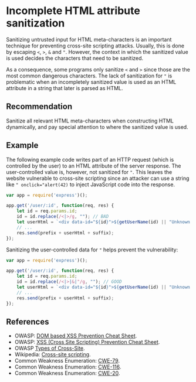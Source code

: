 # Incomplete HTML attribute sanitization
Sanitizing untrusted input for HTML meta-characters is an important technique for preventing cross-site scripting attacks. Usually, this is done by escaping `<`, `>`, `&` and `"`. However, the context in which the sanitized value is used decides the characters that need to be sanitized.

As a consequence, some programs only sanitize `<` and `>` since those are the most common dangerous characters. The lack of sanitization for `"` is problematic when an incompletely sanitized value is used as an HTML attribute in a string that later is parsed as HTML.


## Recommendation
Sanitize all relevant HTML meta-characters when constructing HTML dynamically, and pay special attention to where the sanitized value is used.


## Example
The following example code writes part of an HTTP request (which is controlled by the user) to an HTML attribute of the server response. The user-controlled value is, however, not sanitized for `"`. This leaves the website vulnerable to cross-site scripting since an attacker can use a string like `" onclick="alert(42)` to inject JavaScript code into the response.


```javascript
var app = require('express')();

app.get('/user/:id', function(req, res) {
	let id = req.params.id;
	id = id.replace(/<|>/g, ""); // BAD
	let userHtml = `<div data-id="${id}">${getUserName(id) || "Unknown name"}</div>`;
	// ...
	res.send(prefix + userHtml + suffix);
});

```
Sanitizing the user-controlled data for `"` helps prevent the vulnerability:


```javascript
var app = require('express')();

app.get('/user/:id', function(req, res) {
	let id = req.params.id;
	id = id.replace(/<|>|&|"/g, ""); // GOOD
	let userHtml = `<div data-id="${id}">${getUserName(id) || "Unknown name"}</div>`;
	// ...
	res.send(prefix + userHtml + suffix);
});

```

## References
* OWASP: [DOM based XSS Prevention Cheat Sheet](https://cheatsheetseries.owasp.org/cheatsheets/DOM_based_XSS_Prevention_Cheat_Sheet.html).
* OWASP: [XSS (Cross Site Scripting) Prevention Cheat Sheet](https://cheatsheetseries.owasp.org/cheatsheets/Cross_Site_Scripting_Prevention_Cheat_Sheet.html).
* OWASP [Types of Cross-Site](https://owasp.org/www-community/Types_of_Cross-Site_Scripting).
* Wikipedia: [Cross-site scripting](http://en.wikipedia.org/wiki/Cross-site_scripting).
* Common Weakness Enumeration: [CWE-79](https://cwe.mitre.org/data/definitions/79.html).
* Common Weakness Enumeration: [CWE-116](https://cwe.mitre.org/data/definitions/116.html).
* Common Weakness Enumeration: [CWE-20](https://cwe.mitre.org/data/definitions/20.html).
